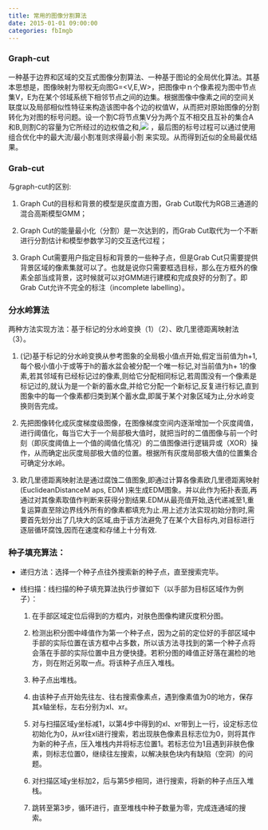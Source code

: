 ```yaml
---
title: 常用的图像分割算法
date: 2015-01-01 09:00:00
categories: fbImgb
---
```


<script type="text/javascript" src="http://cdn.mathjax.org/mathjax/latest/MathJax.js?config=default"></script>

<!--<img src="http://latex.codecogs.com/gif.latex? a^{i}"/>
<center><img src="{{ site.baseurl }}/images/pdBase/svm_smo1.png"></center>-->

### Graph-cut

   一种基于边界和区域的交互式图像分割算法、一种基于图论的全局优化算法。其基本思想是，图像映射为带权无向图G=<V,E,W>，把图像中ｎ个像素视为图中节点集V，E为在某个邻域系统下相邻节点之间的边集。根据图像中像素之间的空间关联度以及局部相似性特征来构造该图中各个边的权值W，从而把对原始图像的分割转化为对图的标号问题。设一个割C将节点集V分为两个互不相交且互补的集合A和B,则割C的容量为它所经过的边权值之和,<img src="http://latex.codecogs.com/gif.latex? c(C) = \sum\limits_{p \in A,q \in B} {w(p,q)}"/> ，最后图的标号过程可以通过使用组合优化中的最大流/最小割准则求得最小割 来实现。从而得到近似的全局最优结果。

### Grab-cut

   与graph-cut的区别:

1. Graph Cut的目标和背景的模型是灰度直方图，Grab Cut取代为RGB三通道的混合高斯模型GMM；

2. Graph Cut的能量最小化（分割）是一次达到的，而Grab Cut取代为一个不断进行分割估计和模型参数学习的交互迭代过程；

3. Graph Cut需要用户指定目标和背景的一些种子点，但是Grab Cut只需要提供背景区域的像素集就可以了。也就是说你只需要框选目标，那么在方框外的像素全部当成背景，这时候就可以对GMM进行建模和完成良好的分割了。即Grab Cut允许不完全的标注（incomplete labelling）。

### 分水岭算法

   两种方法实现方法：基于标记的分水岭变换（1）（2）、欧几里德距离映射法（3）。

1. (记)基于标记的分水岭变换从参考图象的全局极小值点开始,假定当前值为h+1,每个极小值小于或等于h的蓄水盆会被分配一个唯一标记,对当前值为h+ 1的像素,若其邻域有已经标记过的像素,则给它分配相同标记,若周围没有一个像素是标记过的,就认为是一个新的蓄水盘,并给它分配一个新标记,反复进行标记,直到图象中的每一个像素都归类到某个蓄水盘,即属于某个对象区域为止,分水岭变换则告完成。

2. 先把图像转化成灰度梯度级图像，在图像梯度空间内逐渐增加一个灰度阈值，进行阈值化，每当它大于一个局部极大值时，就把当时的二值图像与前一个时刻（即灰度阈值上一个值的阈值化情况）的二值图像进行逻辑异或（XOR）操作，从而确定出灰度局部极大值的位置。根据所有灰度局部极大值的位置集合可确定分水岭。

3. 欧几里德距离映射法是通过腐蚀二值图象,即通过计算各像素欧几里德距离映射(EuclideanDistanceM aps, EDM )来生成EDM图象。并以此作为拓扑表面,再通过对其像素取值作判断来获得分割结果.EDM从最亮值开始,迭代递减至1,重复运算直至除边界线外所有的像素都填充为止.用上述方法实现初始分割时,需要首先划分出了几块大的区域,由于该方法避免了在某个大目标内,对目标进行逐层循环腐蚀,因而在速度和存储上十分有效.

### 种子填充算法：

* 递归方法：选择一个种子点往外搜索新的种子点，直至搜索完毕。

* 线扫描：线扫描的种子填充算法执行步骤如下（以手部为目标区域作为例子）：

   1. 在手部区域定位后得到的方框内，对肤色图像构建灰度积分图。

   2. 检测出积分图中峰值作为第一个种子点，因为之前的定位好的手部区域中手部的实际位置在该方框中占多数，所以该方法寻找到的第一个种子点将会落在手部的实际位置中且方便快捷。若积分图的峰值正好落在漏检的地方，则在附近另取一点。将该种子点压入堆栈。

   3. 种子点出堆栈。

   4. 由该种子点开始先往左、往右搜索像素点，遇到像素值为0的地方，保存其x轴坐标，左右分别为xl、xr。
  
   5. 对与扫描区域y坐标减1，以第4步中得到的xl、xr带到上一行，设定标志位初始化为0，从xr往xl进行搜索，若出现肤色像素且标志位为0，则将其作为新的种子点，压入堆栈内并将标志位置1。若标志位为1且遇到非肤色像素，则标志位置0，继续往左搜索，以解决肤色块内有缺陷（空洞）的问题。

   6. 对扫描区域y坐标加2，后与第5步相同，进行搜索，将新的种子点压入堆栈。

   7. 跳转至第3步，循环进行，直至堆栈中种子数量为零，完成连通域的搜索。

